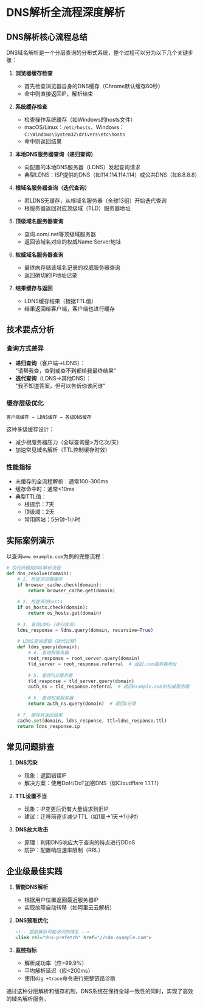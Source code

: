 # DNS解析全流程深度解析

## DNS解析核心流程总结

DNS域名解析是一个分层查询的分布式系统，整个过程可以分为以下几个关键步骤：

1. **浏览器缓存检查**  
   - 首先检查浏览器自身的DNS缓存（Chrome默认缓存60秒）
   - 命中则直接返回IP，解析结束

2. **系统缓存检查**  
   - 检查操作系统缓存（如Windows的hosts文件）
   - macOS/Linux：`/etc/hosts`，Windows：`C:\Windows\System32\drivers\etc\hosts`
   - 命中则返回结果

3. **本地DNS服务器查询（递归查询）**  
   - 向配置的本地DNS服务器（LDNS）发起查询请求
   - 典型LDNS：ISP提供的DNS（如114.114.114.114）或公共DNS（如8.8.8.8）

4. **根域名服务器查询（迭代查询）**  
   - 若LDNS无缓存，从根域名服务器（全球13组）开始迭代查询
   - 根服务器返回对应顶级域（TLD）服务器地址

5. **顶级域名服务器查询**  
   - 查询.com/.net等顶级域服务器
   - 返回该域名对应的权威Name Server地址

6. **权威域名服务器查询**  
   - 最终向存储该域名记录的权威服务器查询
   - 返回确切的IP地址记录

7. **结果缓存与返回**  
   - LDNS缓存结果（根据TTL值）
   - 结果返回给客户端，客户端也进行缓存

## 技术要点分析

### 查询方式差异
- **递归查询**（客户端→LDNS）：  
  "请帮我查，查到或查不到都给我最终结果"
- **迭代查询**（LDNS→其他DNS）：  
  "我不知道答案，但可以告诉你该问谁"

### 缓存层级优化
```plaintext
客户端缓存 → LDNS缓存 → 各级DNS缓存
```
这种多级缓存设计：
- 减少根服务器压力（全球查询量>万亿次/天）
- 加速常见域名解析（TTL控制缓存时效）

### 性能指标
- 未缓存的全流程解析：通常100-300ms
- 缓存命中时：通常<10ms
- 典型TTL值：  
  - 根提示：7天
  - 顶级域：2天
  - 常用网站：5分钟-1小时

## 实际案例演示

以查询`www.example.com`为例的完整流程：

```python
# 伪代码模拟DNS解析流程
def dns_resolve(domain):
    # 1. 检查浏览器缓存
    if browser_cache.check(domain):
        return browser_cache.get(domain)
    
    # 2. 检查系统hosts
    if os_hosts.check(domain):
        return os_hosts.get(domain)
    
    # 3. 查询LDNS（递归查询）
    ldns_response = ldns.query(domain, recursive=True)
    
    # LDNS查询逻辑（迭代过程）
    def ldns_query(domain):
        # 4. 查询根服务器
        root_response = root_server.query(domain)
        tld_server = root_response.referral  # 返回.com服务器地址
        
        # 5. 查询TLD服务器
        tld_response = tld_server.query(domain)
        auth_ns = tld_response.referral  # 返回example.com的权威服务器
        
        # 6. 查询权威服务器
        return auth_ns.query(domain)  # 返回A记录
    
    # 7. 缓存并返回结果
    cache.set(domain, ldns_response, ttl=ldns_response.ttl)
    return ldns_response.ip
```

## 常见问题排查

1. **DNS污染**  
   - 现象：返回错误IP
   - 解决方案：使用DoH/DoT加密DNS（如Cloudflare 1.1.1.1）

2. **TTL设置不当**  
   - 现象：IP变更后仍有大量请求到旧IP
   - 建议：迁移前逐步减少TTL（如1周→1天→1小时）

3. **DNS放大攻击**  
   - 原理：利用DNS响应大于查询的特点进行DDoS
   - 防护：配置响应速率限制（RRL）

## 企业级最佳实践

1. **智能DNS解析**  
   - 根据用户位置返回最近服务器IP
   - 实现故障自动转移（如阿里云云解析）

2. **DNS预取优化**  
   ```html
   <!-- 提前解析可能访问的域名 -->
   <link rel="dns-prefetch" href="//cdn.example.com">
   ```

3. **监控指标**  
   - 解析成功率（应>99.9%）
   - 平均解析延迟（应<200ms）
   - 使用`dig +trace`命令进行完整链路诊断

通过这种分层解析和缓存机制，DNS系统在保持全球一致性的同时，实现了高效的域名解析服务。 